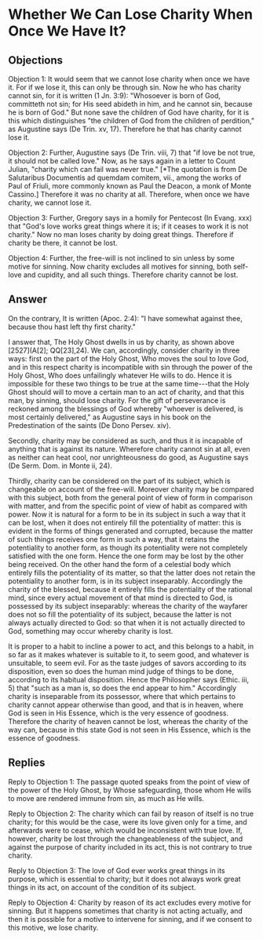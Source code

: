 # Whether We Can Lose Charity When Once We Have It?

## Objections

Objection 1: It would seem that we cannot lose charity when once we have it. For if we lose it, this can only be through sin. Now he who has charity cannot sin, for it is written (1 Jn. 3:9): "Whosoever is born of God, committeth not sin; for His seed abideth in him, and he cannot sin, because he is born of God." But none save the children of God have charity, for it is this which distinguishes "the children of God from the children of perdition," as Augustine says (De Trin. xv, 17). Therefore he that has charity cannot lose it.

Objection 2: Further, Augustine says (De Trin. viii, 7) that "if love be not true, it should not be called love." Now, as he says again in a letter to Count Julian, "charity which can fail was never true." [*The quotation is from De Salutaribus Documentis ad quemdam comitem, vii., among the works of Paul of Friuli, more commonly known as Paul the Deacon, a monk of Monte Cassino.] Therefore it was no charity at all. Therefore, when once we have charity, we cannot lose it.

Objection 3: Further, Gregory says in a homily for Pentecost (In Evang. xxx) that "God's love works great things where it is; if it ceases to work it is not charity." Now no man loses charity by doing great things. Therefore if charity be there, it cannot be lost.

Objection 4: Further, the free-will is not inclined to sin unless by some motive for sinning. Now charity excludes all motives for sinning, both self-love and cupidity, and all such things. Therefore charity cannot be lost.

## Answer

On the contrary, It is written (Apoc. 2:4): "I have somewhat against thee, because thou hast left thy first charity."

I answer that, The Holy Ghost dwells in us by charity, as shown above [2527](A[2]; QQ[23],24). We can, accordingly, consider charity in three ways: first on the part of the Holy Ghost, Who moves the soul to love God, and in this respect charity is incompatible with sin through the power of the Holy Ghost, Who does unfailingly whatever He wills to do. Hence it is impossible for these two things to be true at the same time---that the Holy Ghost should will to move a certain man to an act of charity, and that this man, by sinning, should lose charity. For the gift of perseverance is reckoned among the blessings of God whereby "whoever is delivered, is most certainly delivered," as Augustine says in his book on the Predestination of the saints (De Dono Persev. xiv).

Secondly, charity may be considered as such, and thus it is incapable of anything that is against its nature. Wherefore charity cannot sin at all, even as neither can heat cool, nor unrighteousness do good, as Augustine says (De Serm. Dom. in Monte ii, 24).

Thirdly, charity can be considered on the part of its subject, which is changeable on account of the free-will. Moreover charity may be compared with this subject, both from the general point of view of form in comparison with matter, and from the specific point of view of habit as compared with power. Now it is natural for a form to be in its subject in such a way that it can be lost, when it does not entirely fill the potentiality of matter: this is evident in the forms of things generated and corrupted, because the matter of such things receives one form in such a way, that it retains the potentiality to another form, as though its potentiality were not completely satisfied with the one form. Hence the one form may be lost by the other being received. On the other hand the form of a celestial body which entirely fills the potentiality of its matter, so that the latter does not retain the potentiality to another form, is in its subject inseparably. Accordingly the charity of the blessed, because it entirely fills the potentiality of the rational mind, since every actual movement of that mind is directed to God, is possessed by its subject inseparably: whereas the charity of the wayfarer does not so fill the potentiality of its subject, because the latter is not always actually directed to God: so that when it is not actually directed to God, something may occur whereby charity is lost.

It is proper to a habit to incline a power to act, and this belongs to a habit, in so far as it makes whatever is suitable to it, to seem good, and whatever is unsuitable, to seem evil. For as the taste judges of savors according to its disposition, even so does the human mind judge of things to be done, according to its habitual disposition. Hence the Philosopher says (Ethic. iii, 5) that "such as a man is, so does the end appear to him." Accordingly charity is inseparable from its possessor, where that which pertains to charity cannot appear otherwise than good, and that is in heaven, where God is seen in His Essence, which is the very essence of goodness. Therefore the charity of heaven cannot be lost, whereas the charity of the way can, because in this state God is not seen in His Essence, which is the essence of goodness.

## Replies

Reply to Objection 1: The passage quoted speaks from the point of view of the power of the Holy Ghost, by Whose safeguarding, those whom He wills to move are rendered immune from sin, as much as He wills.

Reply to Objection 2: The charity which can fail by reason of itself is no true charity; for this would be the case, were its love given only for a time, and afterwards were to cease, which would be inconsistent with true love. If, however, charity be lost through the changeableness of the subject, and against the purpose of charity included in its act, this is not contrary to true charity.

Reply to Objection 3: The love of God ever works great things in its purpose, which is essential to charity; but it does not always work great things in its act, on account of the condition of its subject.

Reply to Objection 4: Charity by reason of its act excludes every motive for sinning. But it happens sometimes that charity is not acting actually, and then it is possible for a motive to intervene for sinning, and if we consent to this motive, we lose charity.